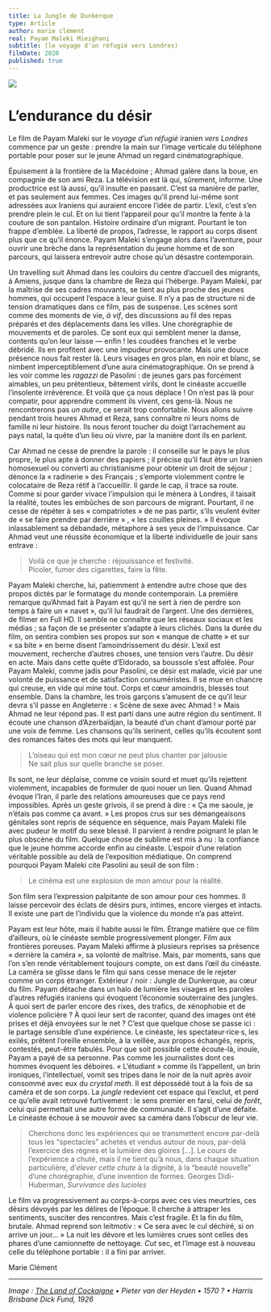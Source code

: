 ```yaml
---
title: La Jungle de Dunkerque
type: Article
author: marie clément
real: Payam Maleki Mieighani
subtitle: (le voyage d'un réfugié vers Londres)
filmDate: 2020
published: true
---
```

![](jungle.jpg)

# L&rsquo;endurance du d&eacute;sir

Le film de Payam Maleki sur le *voyage d&rsquo;un r&eacute;fugi&eacute;* iranien *vers Londres* commence par un geste&nbsp;&colon; prendre la main sur l&rsquo;image verticale du t&eacute;l&eacute;phone portable pour poser sur le jeune Ahmad un regard cin&eacute;matographique.

&Eacute;puisement &agrave; la fronti&egrave;re de la Mac&eacute;doine&nbsp;&semi; Ahmad gal&egrave;re dans la boue, en compagnie de son ami Reza. La t&eacute;l&eacute;vision est l&agrave; qui, s&ucirc;rement, informe. Une productrice est l&agrave; aussi, qu&rsquo;il insulte en passant. C&rsquo;est sa mani&egrave;re de parler, et pas seulement aux femmes. Ces images qu&rsquo;il prend lui-m&ecirc;me sont adress&eacute;es aux Iraniens qui auraient encore l&rsquo;id&eacute;e de partir. L&rsquo;exil, c&rsquo;est s&rsquo;en prendre plein le cul. Et on lui tient l&rsquo;appareil pour qu&rsquo;il montre la fente &agrave; la couture de son pantalon. Histoire ordinaire d&rsquo;un migrant. Pourtant le ton frappe d&rsquo;embl&eacute;e. La libert&eacute; de propos, l&rsquo;adresse, le rapport au corps disent plus que ce qu&rsquo;il &eacute;nonce. Payam Maleki s&rsquo;engage alors dans l&rsquo;aventure, pour ouvrir une br&egrave;che dans la repr&eacute;sentation du jeune homme et de son parcours, qui laissera entrevoir autre chose qu&rsquo;un d&eacute;sastre contemporain.

Un travelling suit Ahmad dans les couloirs du centre d&rsquo;accueil des migrants, &agrave; Amiens, jusque dans la chambre de Reza qui l&rsquo;h&eacute;berge. Payam Maleki, par la ma&icirc;trise de ses cadres mouvants, se tient au plus proche des jeunes hommes, qui occupent l&rsquo;espace &agrave; leur guise. Il n&rsquo;y a pas de structure ni de tension dramatiques dans ce film, pas de suspense. Les sc&egrave;nes sont comme des moments de vie, _&agrave; vif_, des discussions au fil des repas pr&eacute;par&eacute;s et des d&eacute;placements dans les villes. Une chor&eacute;graphie de mouvements et de paroles. Ce sont eux qui semblent mener la danse, contents qu&rsquo;on leur laisse &mdash;&nbsp;enfin&nbsp;&excl; les coud&eacute;es franches et le verbe d&eacute;brid&eacute;. Ils en profitent avec une impudeur provocante. Mais une douce pr&eacute;sence nous fait rester l&agrave;. Leurs visages en gros plan, en noir et blanc, se nimbent imperceptiblement d&rsquo;une aura cin&eacute;matographique. On se prend &agrave; les voir comme les _ragazzi_ de Pasolini&nbsp;&colon; de jeunes gars pas forc&eacute;ment aimables, un peu pr&eacute;tentieux, b&ecirc;tement virils, dont le cin&eacute;aste accueille l&rsquo;insolente irr&eacute;v&eacute;rence. Et voil&agrave; que &ccedil;a nous d&eacute;place&nbsp;&excl; On n&rsquo;est pas l&agrave; pour compatir, pour apprendre comment ils vivent, ces gens-l&agrave;. Nous ne rencontrerons pas _un autre_, ce serait trop confortable. Nous allons suivre pendant trois heures Ahmad et Reza, sans conna&icirc;tre ni leurs noms de famille ni leur histoire. Ils nous feront toucher du doigt l&rsquo;arrachement au pays natal, la qu&ecirc;te d&rsquo;un lieu où vivre, par la mani&egrave;re dont ils en parlent.

Car Ahmad ne cesse de prendre la parole&nbsp;&colon; il conseille sur le pays le plus propre, le plus apte &agrave; donner des papiers&nbsp;&semi; il pr&eacute;cise qu&rsquo;il faut &ecirc;tre un Iranien homosexuel ou converti au christianisme pour obtenir un droit de s&eacute;jour&nbsp;&semi; d&eacute;nonce la &laquo;&nbsp;radinerie&nbsp;&raquo; des Fran&ccedil;ais&nbsp;&semi; s&rsquo;emporte violemment contre le colocataire de Reza r&eacute;tif &agrave; l&rsquo;accueillir. Il garde le cap, il trace sa route. Comme si pour garder vivace l&rsquo;impulsion qui le m&egrave;nera &agrave; Londres, il taisait la r&eacute;alit&eacute;, toutes les emb&ucirc;ches de son parcours de migrant. Pourtant, il ne cesse de r&eacute;p&eacute;ter &agrave; ses &laquo;&nbsp;compatriotes&nbsp;&raquo; de ne pas partir, s&rsquo;ils veulent &eacute;viter de &laquo;&nbsp;se faire prendre par derri&egrave;re&nbsp;&raquo; , &laquo;&nbsp;les couilles pleines.&nbsp;&raquo; Il &eacute;voque inlassablement sa d&eacute;bandade, m&eacute;taphore &agrave; ses yeux de l&rsquo;impuissance. Car Ahmad veut une r&eacute;ussite &eacute;conomique et la libert&eacute; individuelle de jouir sans entrave&nbsp;&colon;

> Voil&agrave; ce que je cherche&nbsp;&colon; r&eacute;jouissance et festivit&eacute;.  
Picoler, fumer des cigarettes, faire la f&ecirc;te.

Payam Maleki cherche, lui, patiemment &agrave; entendre autre chose que des propos dict&eacute;s par le formatage du monde contemporain. La premi&egrave;re remarque qu&rsquo;Ahmad fait &agrave; Payam est qu&rsquo;il ne sert &agrave; rien de perdre son temps &agrave; faire un &laquo;&nbsp;navet&nbsp;&raquo;, qu&rsquo;il lui faudrait de l&rsquo;argent. Une des derni&egrave;res, de filmer en Full HD. Il semble ne conna&icirc;tre que les r&eacute;seaux sociaux et les m&eacute;dias&nbsp;&semi; sa fa&ccedil;on de se pr&eacute;senter s&rsquo;adapte &agrave; leurs clich&eacute;s.
Dans la dur&eacute;e du film, on sentira combien ses propos sur son &laquo;&nbsp;manque de chatte&nbsp;&raquo; et sur &laquo;&nbsp;sa bite&nbsp;&raquo; en berne disent l&rsquo;amoindrissement du d&eacute;sir. L&rsquo;exil est mouvement, recherche d&rsquo;autres choses, une tension vers l&rsquo;autre. Du d&eacute;sir en acte. Mais dans cette qu&ecirc;te d&rsquo;Eldorado, sa boussole s&rsquo;est affol&eacute;e. Pour Payam Maleki, comme jadis pour Pasolini, ce d&eacute;sir est malade, vici&eacute; par une volont&eacute; de puissance et de satisfaction consum&eacute;ristes. Il se mue en chancre qui creuse, en vide qui mine tout. Corps et cœur amoindris, bless&eacute;s tout ensemble. Dans la chambre, les trois gar&ccedil;ons s&rsquo;amusent de ce qu&rsquo;il leur devra s&rsquo;il passe en Angleterre&nbsp;&colon; &laquo;&nbsp;Sc&egrave;ne de sexe avec Ahmad&nbsp;&excl;&nbsp;&raquo; Mais  Ahmad ne leur r&eacute;pond pas. Il est parti dans une autre r&eacute;gion du sentiment. Il &eacute;coute une chanson d&rsquo;Azerba&iuml;djan, la beaut&eacute; d&rsquo;un chant d&rsquo;amour port&eacute; par une voix de femme. Les chansons qu&rsquo;ils serinent, celles qu&rsquo;ils &eacute;coutent sont des romances faites des mots qui leur manquent.

> L&rsquo;oiseau qui est mon cœur ne peut plus chanter par jalousie  
Ne sait plus sur quelle branche se poser.

Ils sont, ne leur d&eacute;plaise, comme ce voisin sourd et muet qu&rsquo;ils rejettent violemment, incapables de formuler de quoi nouer un lien. Quand Ahmad &eacute;voque l&rsquo;Iran, il parle des relations amoureuses que ce pays rend impossibles. Apr&egrave;s un geste grivois, il se prend &agrave; dire&nbsp;&colon; &laquo;&nbsp;Ça me saoule, je n&rsquo;&eacute;tais pas comme &ccedil;a avant.&nbsp;&raquo; Les propos crus sur ses d&eacute;mangeaisons g&eacute;nitales sont repris de s&eacute;quence en s&eacute;quence, mais Payam Maleki file avec pudeur le motif du sexe bless&eacute;. Il parvient &agrave; rendre poignant le plan le plus obsc&egrave;ne du film. Quelque chose de sublime est mis &agrave; nu&nbsp;&colon; la confiance que le jeune homme accorde enfin au cin&eacute;aste. L&rsquo;espoir d&rsquo;une relation v&eacute;ritable possible au del&agrave; de l&rsquo;exposition m&eacute;diatique. On comprend pourquoi Payam Maleki cite Pasolini au seuil de son film&nbsp;&colon;

> Le cin&eacute;ma est une explosion de mon amour pour la r&eacute;alit&eacute;.

Son film sera l&rsquo;expression palpitante de son amour pour ces hommes. Il laisse percevoir des &eacute;clats de d&eacute;sirs purs, intimes, encore vierges et intacts. Il existe une part de l&rsquo;individu que la violence du monde n&rsquo;a pas atteint.

Payam est leur h&ocirc;te, mais il habite aussi le film. &Eacute;trange mati&egrave;re que ce film d&rsquo;ailleurs, où le cin&eacute;aste semble progressivement plonger. Film aux fronti&egrave;res poreuses. Payam Maleki affirme &agrave; plusieurs reprises sa pr&eacute;sence &laquo;&nbsp;derri&egrave;re la cam&eacute;ra&nbsp;&raquo;, sa volont&eacute; de ma&icirc;trise. Mais, par moments, sans que l&rsquo;on s&rsquo;en rende v&eacute;ritablement toujours compte, on est dans l&rsquo;œil du cin&eacute;aste. La cam&eacute;ra se glisse dans le film qui sans cesse menace de le rejeter comme un corps &eacute;tranger. Ext&eacute;rieur&nbsp;&sol;&nbsp;noir&nbsp;&colon; Jungle de Dunkerque, au cœur du film. Payam d&eacute;tache dans un halo de lumi&egrave;re les visages et les paroles d&rsquo;autres r&eacute;fugi&eacute;s iraniens qui &eacute;voquent l&rsquo;&eacute;conomie souterraine des jungles. &Agrave; quoi sert de parler encore des rixes, des trafics, de x&eacute;nophobie et de violence polici&egrave;re&nbsp;&quest; &Agrave; quoi leur sert de raconter, quand des images ont &eacute;t&eacute; prises et d&eacute;j&agrave; envoy&eacute;es sur le net&nbsp;&quest; C&rsquo;est que quelque chose se passe ici&nbsp;&colon; le partage sensible d&rsquo;une exp&eacute;rience. Le cin&eacute;aste, les spectateur&middot;rice&middot;s, les exil&eacute;s, pr&ecirc;tent l&rsquo;oreille ensemble, &agrave; la veill&eacute;e, aux  propos &eacute;chang&eacute;s, repris, contest&eacute;s, peut-&ecirc;tre fabul&eacute;s. Pour que soit possible cette &eacute;coute-l&agrave;, inou&iuml;e, Payam a pay&eacute; de sa personne. Pas comme les journalistes dont ces hommes &eacute;voquent les d&eacute;boires. &laquo;&nbsp;L&rsquo;&eacute;tudiant&nbsp;&raquo; comme ils l&rsquo;appellent, un brin ironiques, l&rsquo;intellectuel, vomit ses tripes dans le noir de la nuit apr&egrave;s avoir consomm&eacute; avec eux du *crystal meth*. Il est d&eacute;poss&eacute;d&eacute; tout &agrave; la fois de sa cam&eacute;ra et de son corps. La _jungle_ redevient cet espace qui l&rsquo;exclut, et perd ce qu&rsquo;elle avait retrouv&eacute; furtivement&nbsp;&colon; le sens premier en farsi, celui de _for&ecirc;t_, celui qui permettait une autre forme de communaut&eacute;. Il s&rsquo;agit d&rsquo;une d&eacute;faite. Le cin&eacute;aste &eacute;choue &agrave; se mouvoir avec sa cam&eacute;ra dans l&rsquo;obscur de leur vie.

 > Cherchons donc les exp&eacute;riences qui se transmettent encore par-del&agrave; tous les &ldquo;spectacles&rdquo; achet&eacute;s et vendus autour de nous, par-del&agrave; l&rsquo;exercice des r&egrave;gnes et la lumi&egrave;re des gloires […]. Le cours de l&rsquo;exp&eacute;rience a chut&eacute;, mais il ne tient qu&rsquo;&agrave; nous, dans chaque situation particuli&egrave;re, d&rsquo;_&eacute;lever cette chute_ &agrave; la dignit&eacute;, &agrave; la &ldquo;beaut&eacute; nouvelle&rdquo; d&rsquo;une chor&eacute;graphie, d&rsquo;une invention de formes.
Georges Didi-Huberman, _Survivance des lucioles_

Le film va progressivement au corps-&agrave;-corps avec ces vies meurtries, ces d&eacute;sirs d&eacute;voy&eacute;s par les d&eacute;lires de l&rsquo;&eacute;poque. Il cherche &agrave; attraper les sentiments, susciter des rencontres. Mais c&rsquo;est fragile. Et la fin du film, brutale. Ahmad reprend son leitmotiv&nbsp;&colon; &laquo;&nbsp;Ce sera avec le cul d&eacute;chir&eacute;, si on arrive un jour&hellip;&nbsp;&raquo; La nuit les d&eacute;vore et les lumi&egrave;res crues sont celles des phares d&rsquo;une camionnette de nettoyage. _Cut_ sec, et l&rsquo;image est &agrave; nouveau celle du t&eacute;l&eacute;phone portable&nbsp;&colon; il a fini par arriver.

Marie Cl&eacute;ment


---

*Image : [The Land of Cockaigne](https://www.metmuseum.org/art/collection/search/338703) • Pieter van der Heyden • 1570 ? • Harris Brisbane Dick Fund, 1926* 

